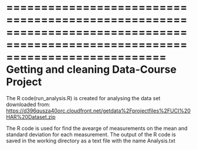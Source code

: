 ===============================================================================================================================
Getting and cleaning Data-Course Project
===============================================================================================================================

The R code(run_analysis.R) is created for analysing the data set downloaded from: https://d396qusza40orc.cloudfront.net/getdata%2Fprojectfiles%2FUCI%20HAR%20Dataset.zip 

The R code is used for find the avearge of measurements on the mean and standard deviation for each measurement. 
The output of the R code is saved in the working directory as a text file with the name Analysis.txt
